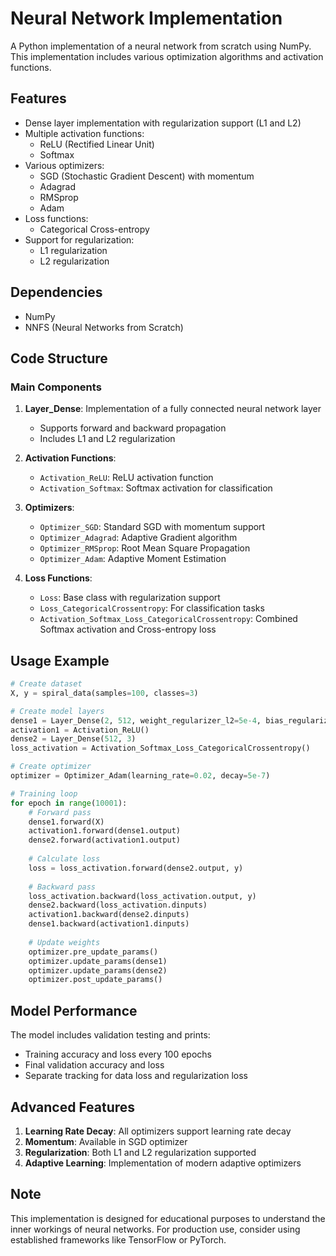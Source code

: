 # Neural Network Implementation

A Python implementation of a neural network from scratch using NumPy. This implementation includes various optimization algorithms and activation functions.

## Features

- Dense layer implementation with regularization support (L1 and L2)
- Multiple activation functions:
  - ReLU (Rectified Linear Unit)
  - Softmax
- Various optimizers:
  - SGD (Stochastic Gradient Descent) with momentum
  - Adagrad
  - RMSprop
  - Adam
- Loss functions:
  - Categorical Cross-entropy
- Support for regularization:
  - L1 regularization
  - L2 regularization

## Dependencies

- NumPy
- NNFS (Neural Networks from Scratch)

## Code Structure

### Main Components

1. **Layer_Dense**: Implementation of a fully connected neural network layer
   - Supports forward and backward propagation
   - Includes L1 and L2 regularization

2. **Activation Functions**:
   - `Activation_ReLU`: ReLU activation function
   - `Activation_Softmax`: Softmax activation for classification

3. **Optimizers**:
   - `Optimizer_SGD`: Standard SGD with momentum support
   - `Optimizer_Adagrad`: Adaptive Gradient algorithm
   - `Optimizer_RMSprop`: Root Mean Square Propagation
   - `Optimizer_Adam`: Adaptive Moment Estimation

4. **Loss Functions**:
   - `Loss`: Base class with regularization support
   - `Loss_CategoricalCrossentropy`: For classification tasks
   - `Activation_Softmax_Loss_CategoricalCrossentropy`: Combined Softmax activation and Cross-entropy loss

## Usage Example

```python
# Create dataset
X, y = spiral_data(samples=100, classes=3)

# Create model layers
dense1 = Layer_Dense(2, 512, weight_regularizer_l2=5e-4, bias_regularizer_l2=5e-4)
activation1 = Activation_ReLU()
dense2 = Layer_Dense(512, 3)
loss_activation = Activation_Softmax_Loss_CategoricalCrossentropy()

# Create optimizer
optimizer = Optimizer_Adam(learning_rate=0.02, decay=5e-7)

# Training loop
for epoch in range(10001):
    # Forward pass
    dense1.forward(X)
    activation1.forward(dense1.output)
    dense2.forward(activation1.output)
    
    # Calculate loss
    loss = loss_activation.forward(dense2.output, y)
    
    # Backward pass
    loss_activation.backward(loss_activation.output, y)
    dense2.backward(loss_activation.dinputs)
    activation1.backward(dense2.dinputs)
    dense1.backward(activation1.dinputs)
    
    # Update weights
    optimizer.pre_update_params()
    optimizer.update_params(dense1)
    optimizer.update_params(dense2)
    optimizer.post_update_params()
```

## Model Performance

The model includes validation testing and prints:
- Training accuracy and loss every 100 epochs
- Final validation accuracy and loss
- Separate tracking for data loss and regularization loss

## Advanced Features

1. **Learning Rate Decay**: All optimizers support learning rate decay
2. **Momentum**: Available in SGD optimizer
3. **Regularization**: Both L1 and L2 regularization supported
4. **Adaptive Learning**: Implementation of modern adaptive optimizers

## Note

This implementation is designed for educational purposes to understand the inner workings of neural networks. For production use, consider using established frameworks like TensorFlow or PyTorch.